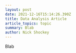 ```yaml
---
layout: post
date: 2021-12-16T15:14:26.390Z
title: Data Analysis Article
article_topics: topic
summary: Blab
author: Nick Shockey
---
```

Blab